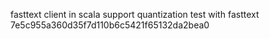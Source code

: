 fasttext client in scala
support quantization
test with fasttext 7e5c955a360d35f7d110b6c5421f65132da2bea0

